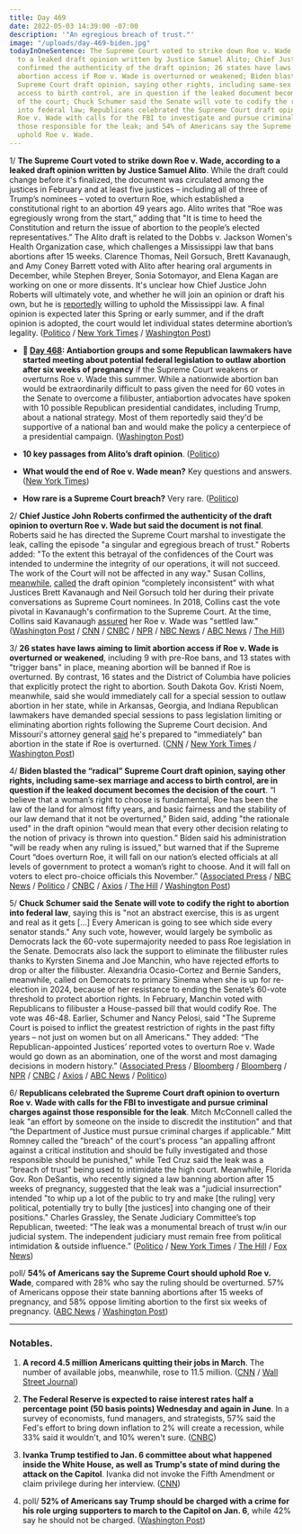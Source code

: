 ```yaml
---
title: Day 469
date: 2022-05-03 14:39:00 -07:00
description: '"An egregious breach of trust."'
image: "/uploads/day-469-biden.jpg"
todayInOneSentence: The Supreme Court voted to strike down Roe v. Wade, according
  to a leaked draft opinion written by Justice Samuel Alito; Chief Justice John Roberts
  confirmed the authenticity of the draft opinion; 26 states have laws aiming to limit
  abortion access if Roe v. Wade is overturned or weakened; Biden blasted the “radical”
  Supreme Court draft opinion, saying other rights, including same-sex marriage and
  access to birth control, are in question if the leaked document becomes the decision
  of the court; Chuck Schumer said the Senate will vote to codify the right to abortion
  into federal law; Republicans celebrated the Supreme Court draft opinion to overturn
  Roe v. Wade with calls for the FBI to investigate and pursue criminal charges against
  those responsible for the leak; and 54% of Americans say the Supreme Court should
  uphold Roe v. Wade.
---
```


1/ **The Supreme Court voted to strike down Roe v. Wade, according to a leaked draft opinion written by Justice Samuel Alito**. While the draft could change before it's finalized, the document was circulated among the justices in February and at least five justices – including all of three of Trump’s nominees – voted to overturn Roe, which established a constitutional right to an abortion 49 years ago. Alito writes that “Roe was egregiously wrong from the start,” adding that "It is time to heed the Constitution and return the issue of abortion to the people’s elected representatives.” The Alito draft is related to the Dobbs v. Jackson Women's Health Organization case, which challenges a Mississippi law that bans abortions after 15 weeks. Clarence Thomas, Neil Gorsuch, Brett Kavanaugh, and Amy Coney Barrett voted with Alito after hearing oral arguments in December, while Stephen Breyer, Sonia Sotomayor, and Elena Kagan are working on one or more dissents. It's unclear how Chief Justice John Roberts will ultimately vote, and whether he will join an opinion or draft his own, but he is [reportedly](https://www.cnn.com/2022/05/02/politics/roe-v-wade-supreme-court/index.html) willing to uphold the Mississippi law. A final opinion is expected later this Spring or early summer, and if the draft opinion is adopted, the court would let individual states determine abortion’s legality. ([Politico](https://www.politico.com/news/2022/05/02/supreme-court-abortion-draft-opinion-00029473) / [New York Times](https://www.nytimes.com/live/2022/05/03/us/roe-wade-abortion-supreme-court/leaked-draft-of-supreme-court-ruling-signals-a-seismic-shift-in-american-politics-and-law?smid=url-copy) / [Washington Post](https://www.washingtonpost.com/politics/2022/05/02/roe-v-wade-supreme-court-draft-politico/))

* **📌 [Day 468](https://whatthefuckjusthappenedtoday.com/2022/05/02/day-468/#5-antiabortion-groups-and-some-repub): Antiabortion groups and some Republican lawmakers have started meeting about potential federal legislation to outlaw abortion after six weeks of pregnancy** if the Supreme Court weakens or overturns Roe v. Wade this summer. While a nationwide abortion ban would be extraordinarily difficult to pass given the need for 60 votes in the Senate to overcome a filibuster, antiabortion advocates have spoken with 10 possible Republican presidential candidates, including Trump, about a national strategy. Most of them reportedly said they'd be supportive of a national ban and would make the policy a centerpiece of a presidential campaign. ([Washington Post](https://www.washingtonpost.com/nation/2022/05/02/abortion-ban-roe-supreme-court-mississippi/))

* **10 key passages from Alito’s draft opinion**. ([Politico](https://www.politico.com/news/2022/05/02/abortion-draft-supreme-court-opinion-key-passages-00029470))

* **What would the end of Roe v. Wade mean?** Key questions and answers. ([New York Times](https://www.nytimes.com/2022/05/03/upshot/abortion-united-states-roe-wade.html))

* **How rare is a Supreme Court breach?** Very rare. ([Politico](https://www.politico.com/news/2022/05/02/supreme-court-draft-opinion-00029475))

2/ **Chief Justice John Roberts confirmed the authenticity of the draft opinion to overturn Roe v. Wade but said the document is not final**. Roberts said he has directed the Supreme Court marshal to investigate the leak, calling the episode "a singular and egregious breach of trust." Roberts added: "To the extent this betrayal of the confidences of the Court was intended to undermine the integrity of our operations, it will not succeed. The work of the Court will not be affected in any way." Susan Collins, [meanwhile](https://www.cnn.com/2022/05/03/politics/susan-collins-reaction-kavanaugh-gorsuch/index.html), [called](https://www.axios.com/susan-collins-kavanaugh-gorsuch-abortion-court-leak-d6d1dad3-15d4-4269-b2ee-b5b5b2a4ea94.html) the draft opinion “completely inconsistent” with what Justices Brett Kavanaugh and Neil Gorsuch told her during their private conversations as Supreme Court nominees. In 2018, Collins cast the vote pivotal in Kavanaugh's confirmation to the Supreme Court. At the time, Collins said Kavanaugh [assured](https://www.nbcnews.com/politics/congress/sen-collins-completely-inconsistent-gorsuch-kavanaugh-support-overturn-rcna27099) her Roe v. Wade was "settled law." ([Washington Post](https://www.washingtonpost.com/politics/2022/05/03/supreme-court-leak-investigation-abortion-roe-wade/) / [CNN](https://www.cnn.com/2022/05/03/politics/supreme-court-john-roberts-roe-v-wade/) / [CNBC](https://www.cnbc.com/2022/05/03/supreme-court-says-leaked-abortion-draft-is-authentic-roberts-orders-investigation-into-leak.html) / [NPR](https://www.npr.org/2022/05/03/1096123185/supreme-court-john-roberts-roe-wade) / [NBC News](https://www.nbcnews.com/news/us-news/live-blog/roe-v-wade-supreme-court-decision-overturn-leaked-rcna27067) / [ABC News](https://abcnews.go.com/Politics/collins-hits-kavanaugh-gorsuch-leaked-supreme-court-draft/story?id=84468176) / [The Hill](https://thehill.com/news/3475255-collins-draft-roe-decision-completely-inconsistent-with-what-gorsuch-kavanaugh-told-me/))

3/ **26 states have laws aiming to limit abortion access if Roe v. Wade is overturned or weakened**, including 9 with pre-Roe bans, and 13 states with "trigger bans" in place, meaning abortion will be banned if Roe is overturned. By contrast, 16 states and the District of Columbia have policies that explicitly protect the right to abortion. South Dakota Gov. Kristi Noem, meanwhile, said she would immediately call for a special session to outlaw abortion in her state, while in Arkansas, Georgia, and Indiana Republican lawmakers have demanded special sessions to pass legislation limiting or eliminating abortion rights following the Supreme Court decision. And Missouri's attorney general [said](https://www.nytimes.com/live/2022/05/03/us/roe-wade-abortion-supreme-court/missouri-is-ready-to-immediately-ban-abortion-the-attorney-general-says?smid=url-copy) he's prepared to "immediately" ban abortion in the state if Roe is overturned. ([CNN](https://www.cnn.com/2022/05/03/us/state-abortion-trigger-laws-roe-v-wade-overturned/index.html) / [New York Times](https://www.nytimes.com/live/2022/05/03/us/roe-wade-abortion-supreme-court/republicans-expand-efforts-to-make-abortion-illegal-in-several-states?smid=url-copy) / [Washington Post](https://www.washingtonpost.com/politics/2021/06/11/abortion-rights-roe-v-wade/))

4/ **Biden blasted the “radical” Supreme Court draft opinion, saying other rights, including same-sex marriage and access to birth control, are in question if the leaked document becomes the decision of the court**. “I believe that a woman’s right to choose is fundamental, Roe has been the law of the land for almost fifty years, and basic fairness and the stability of our law demand that it not be overturned,” Biden said, adding "the rationale used" in the draft opinion “would mean that every other decision relating to the notion of privacy is thrown into question.” Biden said his administration "will be ready when any ruling is issued," but warned that if the Supreme Court “does overturn Roe, it will fall on our nation’s elected officials at all levels of government to protect a woman’s right to choose. And it will fall on voters to elect pro-choice officials this November.” ([Associated Press](https://apnews.com/article/roe-wade-supreme-court-f6b899076faba20517b9ac1e82438c16) / [NBC News](https://www.nbcnews.com/politics/white-house/biden-reiterates-support-abortion-rights-release-draft-opinion-overtur-rcna27040) / [Politico](https://www.politico.com/news/2022/05/03/biden-response-supreme-court-abortion-opinion-00029557) / [CNBC](https://www.cnbc.com/2022/05/03/biden-says-a-womans-right-to-choose-is-fundamental-on-heels-of-leaked-supreme-court-draft-striking-down-roe-v-wade.html) / [Axios](https://www.axios.com/biden-statement-scotus-abortion-draft-85e3d4e9-9676-4142-8a61-230693552b74.html) / [The Hill](https://thehill.com/news/administration/3475544-biden-range-of-rights-in-question-if-abortion-opinion-in-leaked-draft-is-final/) / [Washington Post](https://www.washingtonpost.com/politics/2022/05/03/supreme-court-roe-v-wade-live/))

5/ **Chuck Schumer said the Senate will vote to codify the right to abortion into federal law**, saying this is "not an abstract exercise, this is as urgent and real as it gets \[...\] Every American is going to see which side every senator stands." Any such vote, however, would largely be symbolic as Democrats lack the 60-vote supermajority needed to pass Roe legislation in the Senate. Democrats also lack the support to eliminate the filibuster rules thanks to Kyrsten Sinema and Joe Manchin, who have rejected efforts to drop or alter the filibuster. Alexandria Ocasio-Cortez and Bernie Sanders, meanwhile, called on Democrats to primary Sinema when she is up for re-election in 2024, because of her resistance to ending the Senate’s 60-vote threshold to protect abortion rights. In February, Manchin voted with Republicans to filibuster a House-passed bill that would codify Roe. The vote was 46-48. Earlier, Schumer and Nancy Pelosi, said "The Supreme Court is poised to inflict the greatest restriction of rights in the past fifty years – not just on women but on all Americans." They added: “The Republican-appointed Justices’ reported votes to overturn Roe v. Wade would go down as an abomination, one of the worst and most damaging decisions in modern history.” ([Associated Press](https://apnews.com/article/us-supreme-court-presidential-elections-election-2020-filibusters-confirmation-hearings-682d37f3fca3ff5a94069070da804f0e) / [Bloomberg](https://www.bloomberg.com/news/articles/2022-05-03/biden-pledges-to-try-to-enshrine-roe-into-law-if-court-overturns?srnd=premium&sref=MIBMEEoj) / [Bloomberg](https://www.bloomberg.com/news/articles/2022-05-03/ocasio-cortez-targets-sinema-on-filibuster-in-abortion-debate?sref=MIBMEEoj) / [NPR](https://www.npr.org/2022/05/03/1096131690/schumer-abortion-rights-senate-supreme-court-leak) / [CNBC](https://www.cnbc.com/2022/05/02/leaked-draft-supreme-court-abortion-decision-would-overturn-roe-v-wade.html) / [Axios](https://www.axios.com/democrats-filibuster-roe-wade-abortion-e90cba84-d1c5-4500-8ad9-bb5396660e89.html) / [ABC News](https://abcnews.go.com/Politics/wireStory/schumer-vows-abortion-law-vote-filibuster-84470229) / [Politico](https://www.politico.com/minutes/congress/05-3-2022/scotus-fallout/))

6/ **Republicans celebrated the Supreme Court draft opinion to overturn Roe v. Wade with calls for the FBI to investigate and pursue criminal charges against those responsible for the leak**. Mitch McConnell called the leak "an effort by someone on the inside to discredit the institution" and that “the Department of Justice must pursue criminal charges if applicable.” Mitt Romney called the "breach" of the court's process "an appalling affront against a critical institution and should be fully investigated and those responsible should be punished," while Ted Cruz said the leak was a “breach of trust” being used to intimidate the high court. Meanwhile, Florida Gov. Ron DeSantis, who recently signed a law banning abortion after 15 weeks of pregnancy, suggested that the leak was a "judicial insurrection" intended "to whip up a lot of the public to try and make \[the ruling\] very political, potentially try to bully \[the justices\] into changing one of their positions." Charles Grassley, the Senate Judiciary Committee’s top Republican, tweeted: “The leak was a monumental breach of trust w/in our judicial system. The independent judiciary must remain free from political intimidation & outside influence.” ([Politico](https://www.politico.com/news/2022/05/03/republicans-rage-draft-roe-abortion-opinion-00029644) / [New York Times](https://www.nytimes.com/live/2022/05/03/us/roe-wade-abortion-supreme-court/desantis-calls-supreme-court-leak-a-judicial-insurrection?smid=url-copy) / [The Hill](https://thehill.com/news/senate/3475190-romney-backs-opinion-says-leaker-should-be-punished/) / [Fox News](https://www.foxnews.com/politics/mcconnell-supreme-court-leaker-prosecution))

poll/ **54% of Americans say the Supreme Court should uphold Roe v. Wade**, compared with 28% who say the ruling should be overturned. 57% of Americans oppose their state banning abortions after 15 weeks of pregnancy, and 58% oppose limiting abortion to the first six weeks of pregnancy. ([ABC News](https://abcnews.go.com/Politics/supreme-court-poised-reverse-roe-americans-support-abortion/story?id=84468131) / [Washington Post](https://www.washingtonpost.com/politics/2022/05/03/most-americans-say-supreme-court-should-uphold-roe-post-abc-poll-finds/))

---

### Notables.

1. **A record 4.5 million Americans quitting their jobs in March**. The number of available jobs, meanwhile, rose to 11.5 million. ([CNN](https://www.cnn.com/2022/05/03/economy/job-openings-quits-march/index.html) / [Wall Street Journal](https://www.wsj.com/articles/job-openings-us-growth-labor-market-turnover-march-2022-11651529531?mod=hp_lead_pos1))

2. **The Federal Reserve is expected to raise interest rates half a percentage point (50 basis points) Wednesday and again in June**. In a survey of economists, fund managers, and strategists, 57% said the Fed's effort to bring down inflation to 2% will create a recession, while 33% said it wouldn't, and 10% weren't sure. ([CNBC](https://www.cnbc.com/2022/05/03/the-feds-aggressive-hiking-campaign-will-lead-to-a-recession-according-to-cnbc-survey.html))

3. **Ivanka Trump testified to Jan. 6 committee about what happened inside the White House, as well as Trump's state of mind during the attack on the Capitol**. Ivanka did not invoke the Fifth Amendment or claim privilege during her interview. ([CNN](https://www.cnn.com/2022/05/02/politics/ivanka-trump-january-6-committee-bennie-thompson/index.html))

4. poll/ **52% of Americans say Trump should be charged with a crime for his role urging supporters to march to the Capitol on Jan. 6**, while 42% say he should not be charged. ([Washington Post](https://www.washingtonpost.com/politics/2022/05/03/slight-majority-say-trump-should-be-charged-with-crime-over-jan-6-role-poll-finds/))
